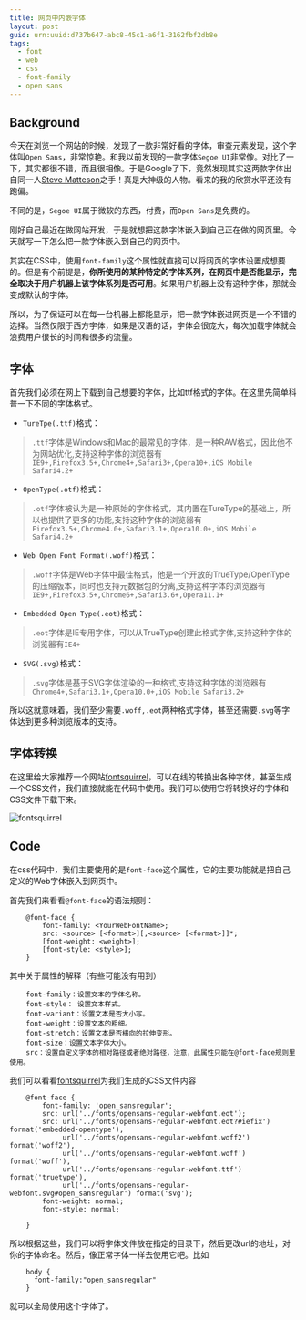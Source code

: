 ```yaml
---
title: 网页中内嵌字体
layout: post
guid: urn:uuid:d737b647-abc8-45c1-a6f1-3162fbf2db8e
tags:
  - font
  - web
  - css
  - font-family
  - open sans
---
```


## Background

今天在浏览一个网站的时候，发现了一款非常好看的字体，审查元素发现，这个字体叫```Open Sans```，非常惊艳。和我以前发现的一款字体```Segoe UI```非常像。对比了一下，其实都很不错，而且很相像。于是Google了下，竟然发现其实这两款字体出自同一人[Steve Matteson](https://en.wikipedia.org/wiki/Steve_Matteson)之手！真是大神级的人物。看来的我的欣赏水平还没有跑偏。

不同的是，```Segoe UI```属于微软的东西，付费，而```Open Sans```是免费的。

刚好自己最近在做网站开发，于是就想把这款字体嵌入到自己正在做的网页里。今天就写一下怎么把一款字体嵌入到自己的网页中。

其实在CSS中，使用```font-family```这个属性就直接可以将网页的字体设置成想要的。但是有个前提是，**你所使用的某种特定的字体系列，在网页中是否能显示，完全取决于用户机器上该字体系列是否可用**。如果用户机器上没有这种字体，那就会变成默认的字体。

所以，为了保证可以在每一台机器上都能显示，把一款字体嵌进网页是一个不错的选择。当然仅限于西方字体，如果是汉语的话，字体会很庞大，每次加载字体就会浪费用户很长的时间和很多的流量。

## 字体

首先我们必须在网上下载到自己想要的字体，比如ttf格式的字体。在这里先简单科普一下不同的字体格式。

* ```TureTpe(.ttf)```格式：

>```.ttf```字体是Windows和Mac的最常见的字体，是一种RAW格式，因此他不为网站优化,支持这种字体的浏览器有```IE9+,Firefox3.5+,Chrome4+,Safari3+,Opera10+,iOS Mobile Safari4.2+```

* ```OpenType(.otf)```格式：

>```.otf```字体被认为是一种原始的字体格式，其内置在TureType的基础上，所以也提供了更多的功能,支持这种字体的浏览器有```Firefox3.5+,Chrome4.0+,Safari3.1+,Opera10.0+,iOS Mobile Safari4.2+```

* ```Web Open Font Format(.woff)```格式：

>```.woff```字体是Web字体中最佳格式，他是一个开放的TrueType/OpenType的压缩版本，同时也支持元数据包的分离,支持这种字体的浏览器有```IE9+,Firefox3.5+,Chrome6+,Safari3.6+,Opera11.1+```

* ```Embedded Open Type(.eot)```格式：

>```.eot```字体是IE专用字体，可以从TrueType创建此格式字体,支持这种字体的浏览器有```IE4+```

* ```SVG(.svg)```格式：

>```.svg```字体是基于SVG字体渲染的一种格式,支持这种字体的浏览器有```Chrome4+,Safari3.1+,Opera10.0+,iOS Mobile Safari3.2+```

所以这就意味着，我们至少需要```.woff,.eot```两种格式字体，甚至还需要```.svg```等字体达到更多种浏览版本的支持。

## 字体转换

在这里给大家推荐一个网站[fontsquirrel](http://www.fontsquirrel.com/)，可以在线的转换出各种字体，甚至生成一个CSS文件，我们直接就能在代码中使用。我们可以使用它将转换好的字体和CSS文件下载下来。

![fontsquirrel](https://blog-1253353025.cos.ap-chengdu.myqcloud.com/2015110301.png)

## Code

在css代码中，我们主要使用的是```font-face```这个属性，它的主要功能就是把自己定义的Web字体嵌入到网页中。

首先我们来看看```@font-face```的语法规则：

		@font-face {
			font-family: <YourWebFontName>;
			src: <source> [<format>][,<source> [<format>]]*;
			[font-weight: <weight>];
			[font-style: <style>];
		}
其中关于属性的解释（有些可能没有用到）

		font-family：设置文本的字体名称。
		font-style：	设置文本样式。
		font-variant：设置文本是否大小写。
		font-weight：设置文本的粗细。
		font-stretch：设置文本是否横向的拉伸变形。
		font-size：设置文本字体大小。
		src：设置自定义字体的相对路径或者绝对路径，注意，此属性只能在@font-face规则里使用。

我们可以看看[fontsquirrel](http://www.fontsquirrel.com/)为我们生成的CSS文件内容

		@font-face {
		    font-family: 'open_sansregular';
		    src: url('../fonts/opensans-regular-webfont.eot');
		    src: url('../fonts/opensans-regular-webfont.eot?#iefix') format('embedded-opentype'),
		         url('../fonts/opensans-regular-webfont.woff2') format('woff2'),
		         url('../fonts/opensans-regular-webfont.woff') format('woff'),
		         url('../fonts/opensans-regular-webfont.ttf') format('truetype'),
		         url('../fonts/opensans-regular-webfont.svg#open_sansregular') format('svg');
		    font-weight: normal;
		    font-style: normal;
		
		}

所以根据这些，我们可以将字体文件放在指定的目录下，然后更改url的地址，对你的字体命名。然后，像正常字体一样去使用它吧。比如

		body {
		  font-family:"open_sansregular"
		}

就可以全局使用这个字体了。


